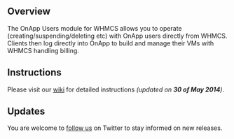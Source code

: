 ## Overview
The OnApp Users module for WHMCS allows you to operate (creating/suspending/deleting etc) with OnApp users directly from WHMCS. Clients then log directly into OnApp to build and manage their VMs with WHMCS handling billing.

## Instructions
Please visit our [wiki](https://github.com/OnApp/OnApp-WHMCS-UsersModule/wiki) for detailed instructions _(updated on **30 of May 2014**)_.

## Updates
You are welcome to [follow us](https://twitter.com/intent/user?screen_name=OnAppPHPTeam) on Twitter to stay informed on new releases.